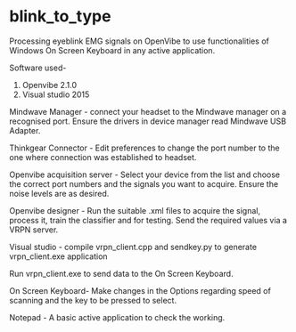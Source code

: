 # blink_to_type
Processing eyeblink EMG signals on OpenVibe to use functionalities of Windows On Screen Keyboard in any active application.

Software used-
1. Openvibe 2.1.0
2. Visual studio 2015

Mindwave Manager - connect your headset to the Mindwave manager on a recognised port. Ensure the drivers in device manager read Mindwave USB Adapter.

Thinkgear Connector - Edit preferences to change the port number to the one where connection was established to headset.

Openvibe acquisition server - Select your device from the list and choose the correct port numbers and the signals you want to acquire. Ensure the noise levels are as desired.

Openvibe designer - Run the suitable .xml files to acquire the signal, process it, train the classifier and for testing. Send the required values via a VRPN server.

Visual studio - compile vrpn_client.cpp and sendkey.py to generate vrpn_client.exe application

Run vrpn_client.exe to send data to the On Screen Keyboard.

On Screen Keyboard- Make changes in the Options regarding speed of scanning and the key to be pressed to select.

Notepad - A basic active application to check the working.
